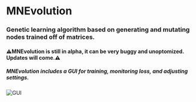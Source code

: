 # MNEvolution

### Genetic learning algorithm based on generating and mutating nodes trained off of matrices.

#### ⚠MNEvolution is still in alpha, it can be very buggy and unoptomized. Updates will come.⚠️

##### MNEvolution includes a GUI for training, monitoring loss, and adjusting settings.

![GUI](https://gitlab.com/mbednarek360/MNEvolution/raw/master/GUI%20Screenshot.png)
